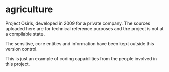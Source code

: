 # agriculture
Project Osiris, developed in 2009 for a private company.
The sources uploaded here are for technical reference purposes and the project is not at a compilable state.

The sensitive, core entities and information have been kept outside this version control.

This is just an example of coding capabilities from the people involved in this project.
